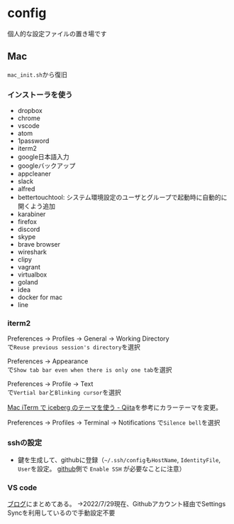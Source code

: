 # config
個人的な設定ファイルの置き場です

## Mac
`mac_init.sh`から復旧

### インストーラを使う
- dropbox
- chrome
- vscode
- atom
- 1password
- iterm2
- google日本語入力
- googleバックアップ
- appcleaner
- slack
- alfred
- bettertouchtool: システム環境設定のユーザとグループで起動時に自動的に開くよう追加
- karabiner
- firefox
- discord
- skype
- brave browser
- wireshark
- clipy
- vagrant
- virtualbox
- goland
- idea
- docker for mac
- line

### iterm2

Preferences -> Profiles -> General -> Working Directory  
で`Reuse previous session's directory`を選択

Preferences -> Appearance  
で`Show tab bar even when there is only one tab`を選択

Preferences -> Profile -> Text  
で`Vertial bar`と`Blinking cursor`を選択

[Mac iTerm で iceberg のテーマを使う \- Qiita](https://qiita.com/tarosaiba/items/fcc399006025ebe9152c)を参考にカラーテーマを変更。

Preferences -> Profiles -> Terminal -> Notifications
で`Silence bell`を選択

### sshの設定

- 鍵を生成して、githubに登録（`~/.ssh/config`も`HostName`, `IdentityFile`, `User`を設定。 [github](https://docs.github.com/ja/enterprise-cloud@latest/authentication/authenticating-with-saml-single-sign-on/authorizing-an-ssh-key-for-use-with-saml-single-sign-on)側で `Enable SSH` が必要なことに注意）


### VS code

[ブログ](https://cipepser.hatenablog.com/entry/setting-for-vscode)にまとめてある。
→2022/7/29現在、Githubアカウント経由でSettings Syncを利用しているので手動設定不要